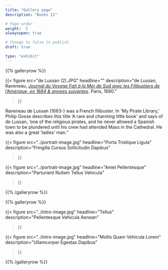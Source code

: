 ```yaml
---
title: "Gallery page"
description: "Books II"

# Page order
weight:  5
alwaysopen: true

# Change to false to publish.
draft: true

type: "exhibit"
---
```


{{% galleryrow %}}

{{< figure src="de Lussan (2).JPG"
           headline=""
           description="de Lussan, Raveneau, *[Journal du Voyage Fait à la Mer de Sud avec les Filibustiers de l’Amérique, en 1684 & années suivantes](https://bc-primo.hosted.exlibrisgroup.com/primo-explore/fulldisplay?docid=ALMA-BC21354813720001021&context=L&vid=bclib_new&search_scope=bcl&tab=bcl_only&lang=en_US)*.  Paris, 1690."
>}}

Raveneau de Lussan (1663-) was a French filibuster. In 'My Pirate Library,' Philip Gosse describes this title ‘A rare and charming little book’ and says of de Lussan, ‘one of the religious pirates, and he never allowed a Spanish town to be plundered until his crew had attended Mass in the Cathedral. He was also a great ‘ladies’ man.’’

{{< figure src="../portrait-image.jpg"
           headline="Porta Tristique Ligula"
           description="Fringilla Cursus Sollicitudin Dapibus"
>}}

{{< figure src="../portrait-image.jpg"
           headline="Amet Pellentesque"
           description="Parturient Nullam Tellus Vehicula"
>}}

{{% /galleryrow %}}

{{% galleryrow %}}

{{< figure src="../intro-image.jpg"
           headline="Tellus"
           description="Pellentesque Vehicula Aenean"
>}}

{{< figure src="../intro-image.jpg"
           headline="Mollis Quam Vehicula Lorem"
           description="Ullamcorper Egestas Dapibus"
>}}

{{% /galleryrow %}}